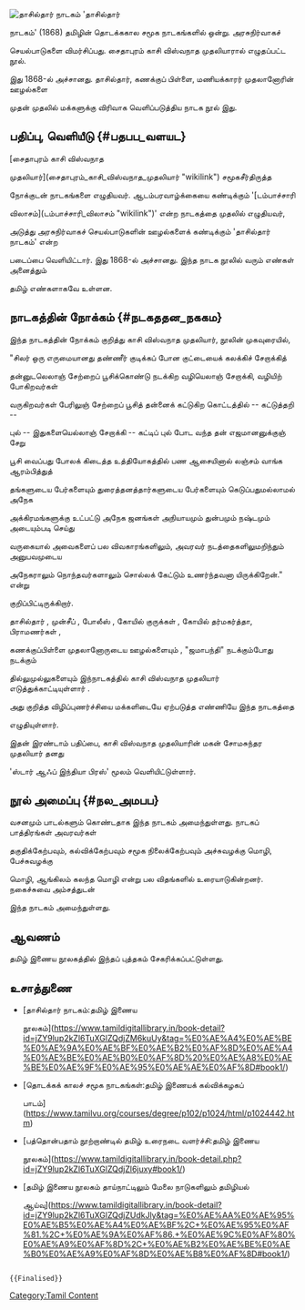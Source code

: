 ![தாசில்தார் நாடகம்](Dasildar_drama.jpg "தாசில்தார் நாடகம்") \'தாசில்தார்
நாடகம்\' (1868) தமிழின் தொடக்ககால சமூக நாடகங்களில் ஒன்று. அரசுநிர்வாகச்
செயல்பாடுகளை விமர்சிப்பது. சைதாபுரம் காசி விஸ்வநாத முதலியாரால் எழுதப்பட்ட நூல்.
இது 1868-ல் அச்சானது. தாசில்தார், கணக்குப் பிள்ளை, மணியக்காரர் முதலானோரின் ஊழல்களை
முதன் முதலில் மக்களுக்கு விரிவாக வெளிப்படுத்திய நாடக நூல் இது.

## பதிப்பு, வெளியீடு {#பதபப_வளயட}

[சைதாபுரம் காசி விஸ்வநாத
முதலியார்](சைதாபுரம்_காசி_விஸ்வநாத_முதலியார் "wikilink") சமூகசீர்திருத்த
நோக்குடன் நாடகங்களை எழுதியவர். ஆடம்பரவாழ்க்கையை கண்டிக்கும் \'[டம்பாச்சாரி
விலாசம்](டம்பாச்சாரி_விலாசம் "wikilink")' என்ற நாடகத்தை முதலில் எழுதியவர்,
அடுத்து அரசுநிர்வாகச் செயல்பாடுகளின் ஊழல்களைக் கண்டிக்கும் \'தாசில்தார் நாடகம்' என்ற
படைப்பை வெளியிட்டார். இது 1868-ல் அச்சானது. இந்த நாடக நூலில் வரும் எண்கள் அனைத்தும்
தமிழ் எண்களாகவே உள்ளன.

## நாடகத்தின் நோக்கம் {#நடகததன_நககம}

இந்த நாடகத்தின் நோக்கம் குறித்து காசி விஸ்வநாத முதலியார், நூலின் முகவுரையில்,
\"சிலர் ஒரு எருமையானது தண்ணீர் குடிக்கப் போன குட்டையைக் கலக்கிச் சேறாக்கித்
தன்னுடலெலாஞ் சேற்றைப் பூசிக்கொண்டு நடக்கிற வழியெலாஞ் சேறாக்கி, வழியிற் போகிறவர்கள்
வருகிறவர்கள் பேரிலுஞ் சேற்றைப் பூசித் தன்னைக் கட்டுகிற கொட்டத்தில் -- கட்டுத்தறி --
புல் -- இதுகளையெல்லாஞ் சேறாக்கி -- கட்டிப் புல் போட வந்த தன் எஜமானனுக்குஞ் சேறு
பூசி வைப்பது போலக் கிடைத்த உத்தியோகத்தில் பண ஆசையினால் லஞ்சம் வாங்க ஆரம்பித்துத்
தங்களுடைய பேர்களையும் துரைத்தனத்தார்களுடைய பேர்களையும் கெடுப்பதுமல்லாமல் அநேக
அக்கிரமங்களுக்கு உட்பட்டு அநேக ஜனங்கள் அநியாயமும் துன்பமும் நஷ்டமும் அடையும்படி செய்து
வருகையால் அவைகளைப் பல விவகாரங்களிலும், அவரவர் நடத்தைகளிலுமறிந்தும் அனுபவமுடைய
அநேகராலும் நொந்தவர்களாலும் சொல்லக் கேட்டும் உணர்ந்தவனா யிருக்கிறேன்.\" என்று
குறிப்பிட்டிருக்கிறார்.

தாசில்தார் , முன்சீப் , போலீஸ் , கோயில் குருக்கள் , கோயில் தர்மகர்த்தா, பிராமணர்கள் ,
கணக்குப்பிள்ளை முதலானோருடைய ஊழல்களையும் , \"ஜமாபந்தி\" நடக்கும்போது நடக்கும்
தில்லுமுல்லுகளையும் இந்நாடகத்தில் காசி விஸ்வநாத முதலியார் எடுத்துக்காட்டியுள்ளார் .
அது குறித்த விழிப்புணர்ச்சியை மக்களிடையே ஏற்படுத்த எண்ணியே இந்த நாடகத்தை
எழுதியுள்ளார்.

இதன் இரண்டாம் பதிப்பை, காசி விஸ்வநாத முதலியாரின் மகன் சோமசுந்தர முதலியார் தனது
\'ஸ்டார் ஆஃப் இந்தியா பிரஸ்' மூலம் வெளியிட்டுள்ளார்.

## நூல் அமைப்பு {#நல_அமபப}

வசனமும் பாடல்களும் கொண்டதாக இந்த நாடகம் அமைந்துள்ளது. நாடகப் பாத்திரங்கள் அவரவர்கள்
தகுதிக்கேற்பவும், கல்விக்கேற்பவும் சமூக நிலைக்கேற்பவும் அச்சுவழக்கு மொழி, பேச்சுவழக்கு
மொழி, ஆங்கிலம் கலந்த மொழி என்று பல விதங்களில் உரையாடுகின்றனர். நகைச்சுவை அம்சத்துடன்
இந்த நாடகம் அமைந்துள்ளது.

## ஆவணம்

தமிழ் இணைய நூலகத்தில் இந்தப் புத்தகம் சேகரிக்கப்பட்டுள்ளது.

## உசாத்துணை

-   [தாசில்தார் நாடகம்:தமிழ் இணைய
    நூலகம்](https://www.tamildigitallibrary.in/book-detail?id=jZY9lup2kZl6TuXGlZQdjZM6kuUy&tag=%E0%AE%A4%E0%AE%BE%E0%AE%9A%E0%AE%BF%E0%AE%B2%E0%AF%8D%E0%AE%A4%E0%AE%BE%E0%AE%B0%E0%AF%8D%20%E0%AE%A8%E0%AE%BE%E0%AE%9F%E0%AE%95%E0%AE%AE%E0%AF%8D#book1/)
-   [தொடக்கக் காலச் சமூக நாடகங்கள்:தமிழ் இணையக் கல்விக்கழகப்
    பாடம்](https://www.tamilvu.org/courses/degree/p102/p1024/html/p1024442.htm)
-   [பத்தொன்பதாம் நூற்றாண்டில் தமிழ் உரைநடை வளர்ச்சி:தமிழ் இணைய
    நூலகம்](https://www.tamildigitallibrary.in/book-detail.php?id=jZY9lup2kZl6TuXGlZQdjZl6juxy#book1/)
-   [தமிழ் இணைய நூலகம் தாய்நாட்டிலும் மேலை நாடுகளிலும் தமிழியல்
    ஆய்வு](https://www.tamildigitallibrary.in/book-detail?id=jZY9lup2kZl6TuXGlZQdjZUdkJly&tag=%E0%AE%AA%E0%AE%95%E0%AE%B5%E0%AE%A4%E0%AE%BF%2C+%E0%AE%95%E0%AF%81.%2C+%E0%AE%9A%E0%AF%86.+%E0%AE%9C%E0%AF%80%E0%AE%A9%E0%AF%8D%2C+%E0%AE%B2%E0%AE%BE%E0%AE%B0%E0%AE%A9%E0%AF%8D%E0%AE%B8%E0%AF%8D#book1/)

```{=mediawiki}
{{Finalised}}
```
[Category:Tamil Content](Category:Tamil_Content "wikilink")
